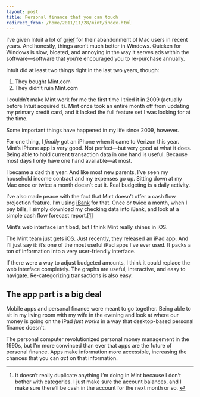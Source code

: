 ```yaml
---
layout: post
title: Personal finance that you can touch
redirect_from: /home/2011/11/28/mint/index.html
---
```

<p>I’ve given Intuit a lot of <a href="http://www.practicallyefficient.com/2011/06/20/ibank/">grief</a> for their abandonment of Mac users in recent years. And honestly, things aren’t much better in Windows. Quicken for Windows is slow, bloated, and annoying in the way it serves ads within the software—software that you’re encouraged you to re-purchase annually.</p>
<p>Intuit did at least two things right in the last two years, though:</p>
<ol>
<li>They bought Mint.com</li>
<li>They didn’t ruin Mint.com</li>
</ol>
<p>I couldn’t make Mint work for me the first time I tried it in 2009 (actually before Intuit acquired it). Mint once took an entire month off from updating my primary credit card, and it lacked the full feature set I was looking for at the time.</p>
<p>Some important things have happened in my life since 2009, however.</p>
<p>For one thing, I <em>finally</em> got an iPhone when it came to Verizon this year. Mint’s iPhone app is very good. Not perfect—but very good at what it does. Being able to hold current transaction data in one hand is useful. Because most days I only have one hand available—at most.</p>
<p>I became a dad this year. And like most new parents, I’ve seen my household income contract and my expenses go up. Sitting down at my Mac once or twice a month doesn’t cut it. Real budgeting is a daily activity.</p>
<p>I’ve also made peace with the fact that Mint doesn’t offer a cash flow projection feature. I’m using <a href="http://www.iggsoftware.com/ibank/">iBank</a> for that. Once or twice a month, when I pay bills, I simply download my checking data into iBank, and look at a simple cash flow forecast report.<a id="fnref:1" class="footnote" title="see footnote" href="#fn:1">[1]</a></p>
<p>Mint’s web interface isn't bad, but I think Mint really shines in iOS.</p>
<p>The Mint team just gets iOS. Just recently, they released an iPad app. And I’ll just say it: it’s one of the most useful iPad apps I’ve ever used. It packs a ton of information into a very user-friendly interface.</p>
<p>If there were a way to adjust budgeted amounts, I think it could replace the web interface completely. The graphs are useful, interactive, and easy to navigate. Re-categorizing transactions is also easy.</p>
<h2 id="theapppartisabigdeal">The app part is a big deal</h2>
<p>Mobile apps and personal finance were meant to go together. Being able to sit in my living room with my wife in the evening and look at where our money is going on the iPad <em>just works</em> in a way that desktop-based personal finance doesn’t.</p>
<p>The personal computer revolutionized personal money management in the 1990s, but I’m more convinced than ever that apps are the future of personal finance. Apps make information more accessible, increasing the chances that you can <em>act</em> on that information.</p>
<div class="footnotes">
<hr />
<ol>
<li id="fn:1">
<p>It doesn’t really duplicate anything I’m doing in Mint because I don’t bother with categories. I just make sure the account balances, and I make sure there’ll be cash in the account for the next month or so. <a class="reversefootnote" title="return to article" href="#fnref:1"> ↩</a></p>
</li>
</ol>
</div>
